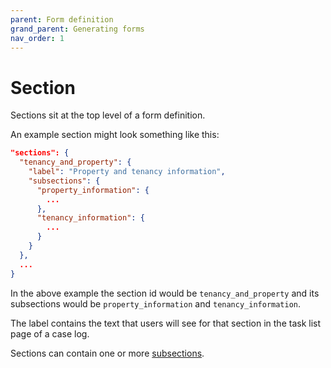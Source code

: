 ```yaml
---
parent: Form definition
grand_parent: Generating forms
nav_order: 1
---
```


# Section

Sections sit at the top level of a form definition.

An example section might look something like this:

```json
"sections": {
  "tenancy_and_property": {
    "label": "Property and tenancy information",
    "subsections": {
      "property_information": {
        ...
      },
      "tenancy_information": {
        ...
      }
    }
  },
  ...
}
```

In the above example the section id would be `tenancy_and_property` and its subsections would be `property_information` and `tenancy_information`.

The label contains the text that users will see for that section in the task list page of a case log.

Sections can contain one or more [subsections](subsection).
